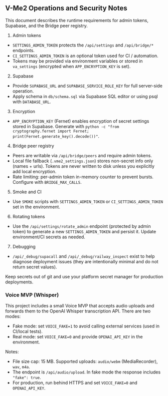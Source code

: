 ## V-Me2 Operations and Security Notes

This document describes the runtime requirements for admin tokens, Supabase, and the Bridge peer registry.

1. Admin tokens
  - `SETTINGS_ADMIN_TOKEN` protects the `/api/settings` and `/api/bridge/*` endpoints.
  - `CI_SETTINGS_ADMIN_TOKEN` is an optional token used for CI / automation.
  - Tokens may be provided via environment variables or stored in `va_settings` (encrypted when `APP_ENCRYPTION_KEY` is set).

2. Supabase
  - Provide `SUPABASE_URL` and `SUPABASE_SERVICE_ROLE_KEY` for full server-side operation.
  - Apply schema in `db/schema.sql` via Supabase SQL editor or using psql with `DATABASE_URL`.

3. Encryption
  - `APP_ENCRYPTION_KEY` (Fernet) enables encryption of secret settings stored in Supabase. Generate with `python -c "from cryptography.fernet import Fernet; print(Fernet.generate_key().decode())"`.

4. Bridge peer registry
  - Peers are writable via `/api/bridge/peers` and require admin tokens.
  - Local file fallback (`.vme2_settings.json`) stores non-secret info only (names + urls). Tokens are never written to disk unless you explicitly add local encryption.
  - Rate limiting: per-admin token in-memory counter to prevent bursts. Configure with `BRIDGE_MAX_CALLS`.

5. Smoke and CI
  - Use `SMOKE` scripts with `SETTINGS_ADMIN_TOKEN` or `CI_SETTINGS_ADMIN_TOKEN` set in the environment.

6. Rotating tokens
  - Use the `/api/settings/rotate_admin` endpoint (protected by admin token) to generate a new `SETTINGS_ADMIN_TOKEN` and persist it. Update environment/CI secrets as needed.

7. Debugging
  - `/api/_debug/supacall` and `/api/_debug/railway_inspect` exist to help diagnose deployment issues (they are intentionally minimal and do not return secret values).

Keep secrets out of git and use your platform secret manager for production deployments.


### Voice MVP (Whisper)

This project includes a small Voice MVP that accepts audio uploads and forwards
them to the OpenAI Whisper transcription API. There are two modes:

- Fake mode: set `VOICE_FAKE=1` to avoid calling external services (used in CI/local tests).
- Real mode: set `VOICE_FAKE=0` and provide `OPENAI_API_KEY` in the environment.

Notes:
- File size cap: 15 MB. Supported uploads: `audio/webm` (MediaRecorder), `wav`, `m4a`.
- The endpoint is `/api/audio/upload`. In fake mode the response includes `"fake": true`.
- For production, run behind HTTPS and set `VOICE_FAKE=0` and `OPENAI_API_KEY`.
